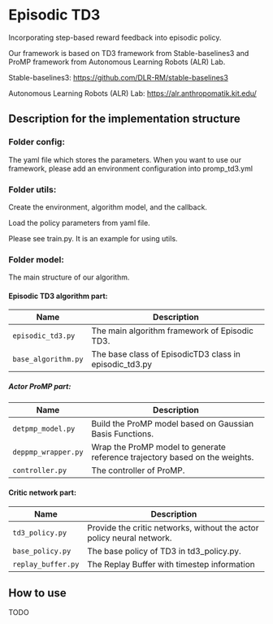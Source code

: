 # Episodic TD3

Incorporating step-based reward feedback into episodic policy.

Our framework is based on TD3 framework from Stable-baselines3 and ProMP framework from Autonomous Learning Robots (ALR) Lab.

Stable-baselines3: https://github.com/DLR-RM/stable-baselines3

Autonomous Learning Robots (ALR) Lab: https://alr.anthropomatik.kit.edu/

## Description for the implementation structure
### Folder config:

The yaml file which stores the parameters. When you want to use our framework, please add an environment configuration into promp_td3.yml

### Folder utils: 
Create the environment, algorithm model, and the callback.

Load the policy parameters from yaml file.

Please see train.py. It is an example for using utils.

### Folder model:
The main structure of our algorithm.

#### Episodic TD3 algorithm part:

| Name                | Description                                            |
|---------------------|--------------------------------------------------------|
| `episodic_td3.py`   | The main algorithm framework of Episodic TD3.          |
| `base_algorithm.py` | The base class of EpisodicTD3 class in episodic_td3.py |


##### Actor ProMP part:

| Name                | Description                                                                 |
|---------------------|-----------------------------------------------------------------------------|
| `detpmp_model.py`   | Build the ProMP model based on Gaussian Basis Functions.                    |
| `deppmp_wrapper.py` | Wrap the ProMP model to generate reference trajectory based on the weights. |
| `controller.py`     | The controller of ProMP.                                                    |                                                   |            


#### Critic network part:

| Name                | Description                                                           |
|---------------------|-----------------------------------------------------------------------|
| `td3_policy.py`   | Provide the critic networks, without the actor policy neural network. |
| `base_policy.py` | The base policy of TD3 in td3_policy.py.                              |
| `replay_buffer.py`     | The Replay Buffer with timestep information                                          |                                                   |            

## How to use

TODO
